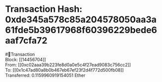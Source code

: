 
Transaction Hash: 0xde345a578c85a204578050aa3a61fde5b39617968f60396229bede6aaf7cfa72
====================================================================================
  
#💸Transaction  
Block: [[14456704]]  
From: [[0xc02aaa39b223fe8d0a0e5c4f27ead9083c756cc2]]  
To: [[0x1c47ad80a8b0b467eb67ef23f2d4f772d500fb08]]  
Transferred: 0.1159960919154051 Ether